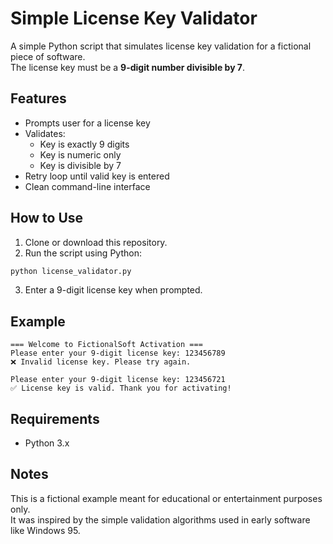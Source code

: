 

# Simple License Key Validator

A simple Python script that simulates license key validation for a fictional piece of software.  
The license key must be a **9-digit number divisible by 7**.

## Features

- Prompts user for a license key
- Validates:
  - Key is exactly 9 digits
  - Key is numeric only
  - Key is divisible by 7
- Retry loop until valid key is entered
- Clean command-line interface

## How to Use

1. Clone or download this repository.
2. Run the script using Python:

```bash
python license_validator.py
```

3. Enter a 9-digit license key when prompted.

## Example

```
=== Welcome to FictionalSoft Activation ===
Please enter your 9-digit license key: 123456789
❌ Invalid license key. Please try again.

Please enter your 9-digit license key: 123456721
✅ License key is valid. Thank you for activating!
```

## Requirements

- Python 3.x

## Notes

This is a fictional example meant for educational or entertainment purposes only.  
It was inspired by the simple validation algorithms used in early software like Windows 95.

